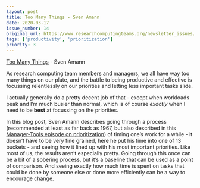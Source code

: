 ```yaml
---
layout: post
title: Too Many Things - Sven Amann
date: 2020-03-17
issue_number: 14
original_url: https://www.researchcomputingteams.org/newsletter_issues/0014
tags: ['productivity', 'prioritization']
priority: 3
---
```


<!-- markdownlint-disable MD033 -->
<!-- markdownlint-disable MD041 -->
<!-- markdownlint-disable MD049 -->

[Too Many Things](http://academicscode.com/posts/2020/03/too-many-things/) - Sven Amann

As research computing team members and managers, we all have way too many things on our plate, and the battle to being productive and effective is focussing relentlessly on our priorities and letting less important tasks slide.

I actually generally do a pretty decent job of that - except when workloads peak and I’m much busier than normal, which is of course *exactly* when I need to be **best** at focussing on the priorities.

In this blog post, Sven Amann describes going through a process (recommended at least as far back as 1967, but also described in this [Manager-Tools episode on prioritization](https://www.manager-tools.com/2006/05/time-management)) of timing one’s work for a while - it doesn’t have to be very fine grained, here he put his time into one of 13 buckets - and seeing how it lined up with his most important priorities.  Like most of us, the results aren’t especially pretty.  Going through this once can be a bit of a sobering process, but it’s a baseline that can be used as a point of comparison.  And seeing exactly how much time is spent on tasks that could be done by someone else or done more efficiently can be a way to encourage change.